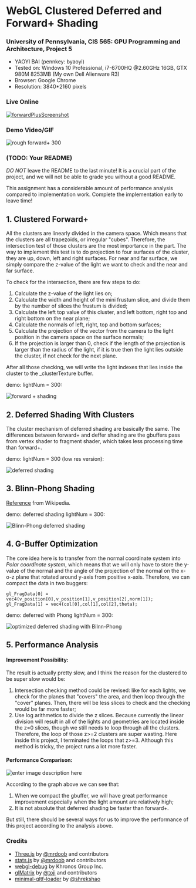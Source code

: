 WebGL Clustered Deferred and Forward+ Shading
======================

### **University of Pennsylvania, CIS 565: GPU Programming and Architecture, Project 5**

* YAOYI BAI (pennkey: byaoyi)
* Tested on: Windows 10 Professional, i7-6700HQ  @2.60GHz 16GB, GTX 980M 8253MB (My own Dell Alienware R3)
* Browser: Google Chrome
* Resolution: 3840*2160 pixels

### Live Online


[![forwardPlusScreenshot](https://lh3.googleusercontent.com/p3yCgBto5Mh1dEnaGnDF1QTAA_geN-uc8GXBqN-Ou5XRgx-rovsUcYAt73m4ySVBCFO5w2l7BlV3=s0 "screenshot.jpg")](https://youtu.be/9kVQnuy2FUk)

### Demo Video/GIF

![rough forward+ 300](image/forwardPlus300Rough.gif)

### (TODO: Your README)

*DO NOT* leave the README to the last minute! It is a crucial part of the
project, and we will not be able to grade you without a good README.

This assignment has a considerable amount of performance analysis compared
to implementation work. Complete the implementation early to leave time!

## **1. Clustered Forward+**

All the clusters are linearly divided in the camera space. Which means that the clusters are all trapezoids, or irregular "cubes". Therefore, the intersection test of those clusters are the most importance in the part. The way to implement this test is to do projection to four surfaces of the cluster, they are up, down, left and right surfaces. For near and far surface, we simply compare the z-value of the light we want to check and the near and far surface. 

To check for the intersection, there are few steps to do:

 1.  Calculate the z-value of the light lies on;
 2.  Calculate the width and height of the mini frustum slice, and divide them by the number of slices the frustum is divided;
 3.  Calculate the left top value of this cluster, and left bottom, right top and right bottom on the near plane;
 4.  Calculate the normals of left, right, top and bottom surfaces;
 5.  Calculate the projection of the vector from the camera to the light position in the camera space on the surface normals;
 6.  If the projection is larger than 0, check if the length of the projection is larger than the radius of the light, if it is true then the light lies outside the cluster, if not check for the next plane. 

After all those checking, we will write the light indexes that lies inside the cluster to the _clusterTexture buffer. 

demo: lightNum = 300:

![forward + shading](image/forwardplus300.gif)

## **2. Deferred Shading With Clusters**

The cluster mechanism of deferred shading are basically the same. The differences between forward+ and deffer shading are the gbuffers pass from vertex shader to fragment shader, which takes less processing time than forward+.

demo: lightNum = 300 (low res version):

![deferred shading](image/deferred300.gif)

## **3. Blinn-Phong Shading** 

[Reference](https://en.wikipedia.org/wiki/Blinn%E2%80%93Phong_shading_model) from Wikipedia.

demo: deferred shading lightNum = 300:

![Blinn-Phong deferred shading](image/deferredPhong300.gif)

## **4. G-Buffer Optimization** 

The core idea here is to transfer from the normal coordinate system into *Polar coordinate system*, which means that we will only have to store the y-value of the normal and the angle of the projection of the normal on the x-o-z plane that rotated around y-axis from positive x-axis. Therefore, we can compact the data in two buggers:

    gl_FragData[0] = vec4(v_position[0],v_position[1],v_position[2],norm[1]);
    gl_FragData[1] = vec4(col[0],col[1],col[2],theta);
         
 
demo: deferred with Phong lightNum = 300:

![optimized deferred shading with Bilnn-Phong](image/deferredOptimizedPhong300.gif)

## **5. Performance Analysis** 

#### **Improvement Possibility:**

The result is actually pretty slow, and I think the reason for the clustered to be super slow would be:

 1.  Intersection checking method could be revised: like for each lights, we check for the planes that "covers" the area, and then loop through the "cover" planes. Then, there will be less slices to check and the checking would be far more faster;
 2. Use log arithmetics to divide the z slices. Because currently the linear division will result in all of the lights and geometries are located inside the z=0 slices, though we still needs to loop through all the clusters. Therefore, the loop of those z>=2 clusters are super wasting. Here inside this project, I terminated the loops that z>=3. Although this method is tricky, the project runs a lot more faster. 

#### **Performance Comparison:**

![enter image description here](https://lh3.googleusercontent.com/-ItdA89bwN9c/WfOURGTmUmI/AAAAAAAABJM/NKwkuz76vBkuGx1ZamwcS-uRr6N9MWv2wCLcBGAs/s0/Performance.jpg "Performance.jpg")

According to the graph above we can see that:

 1. When we compact the gbuffer, we will have great performance improvement especially when the light amount are relatively high;
 2. It is not absolute that deferred shading be faster than forward+.
 
 But still, there should be several ways for us to improve the performance of this project according to the analysis above.

### Credits

* [Three.js](https://github.com/mrdoob/three.js) by [@mrdoob](https://github.com/mrdoob) and contributors
* [stats.js](https://github.com/mrdoob/stats.js) by [@mrdoob](https://github.com/mrdoob) and contributors
* [webgl-debug](https://github.com/KhronosGroup/WebGLDeveloperTools) by Khronos Group Inc.
* [glMatrix](https://github.com/toji/gl-matrix) by [@toji](https://github.com/toji) and contributors
* [minimal-gltf-loader](https://github.com/shrekshao/minimal-gltf-loader) by [@shrekshao](https://github.com/shrekshao)

